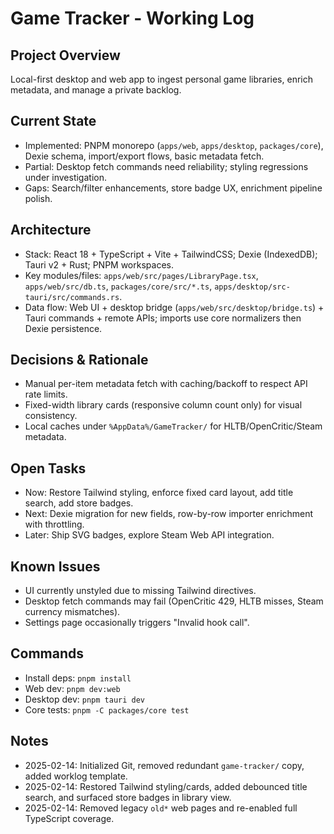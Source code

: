 # Game Tracker - Working Log

## Project Overview
Local-first desktop and web app to ingest personal game libraries, enrich metadata, and manage a private backlog.

## Current State
- Implemented: PNPM monorepo (`apps/web`, `apps/desktop`, `packages/core`), Dexie schema, import/export flows, basic metadata fetch.
- Partial: Desktop fetch commands need reliability; styling regressions under investigation.
- Gaps: Search/filter enhancements, store badge UX, enrichment pipeline polish.

## Architecture
- Stack: React 18 + TypeScript + Vite + TailwindCSS; Dexie (IndexedDB); Tauri v2 + Rust; PNPM workspaces.
- Key modules/files: `apps/web/src/pages/LibraryPage.tsx`, `apps/web/src/db.ts`, `packages/core/src/*.ts`, `apps/desktop/src-tauri/src/commands.rs`.
- Data flow: Web UI + desktop bridge (`apps/web/src/desktop/bridge.ts`) + Tauri commands + remote APIs; imports use core normalizers then Dexie persistence.

## Decisions & Rationale
- Manual per-item metadata fetch with caching/backoff to respect API rate limits.
- Fixed-width library cards (responsive column count only) for visual consistency.
- Local caches under `%AppData%/GameTracker/` for HLTB/OpenCritic/Steam metadata.

## Open Tasks
- Now: Restore Tailwind styling, enforce fixed card layout, add title search, add store badges.
- Next: Dexie migration for new fields, row-by-row importer enrichment with throttling.
- Later: Ship SVG badges, explore Steam Web API integration.

## Known Issues
- UI currently unstyled due to missing Tailwind directives.
- Desktop fetch commands may fail (OpenCritic 429, HLTB misses, Steam currency mismatches).
- Settings page occasionally triggers "Invalid hook call".

## Commands
- Install deps: `pnpm install`
- Web dev: `pnpm dev:web`
- Desktop dev: `pnpm tauri dev`
- Core tests: `pnpm -C packages/core test`

## Notes
- 2025-02-14: Initialized Git, removed redundant `game-tracker/` copy, added worklog template.
- 2025-02-14: Restored Tailwind styling/cards, added debounced title search, and surfaced store badges in library view.
- 2025-02-14: Removed legacy `old*` web pages and re-enabled full TypeScript coverage.
